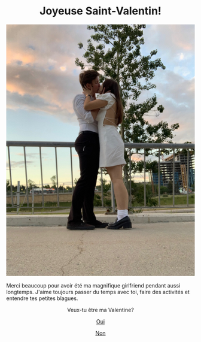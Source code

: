 <body style="background-color: lightbeige;">
<h1 style="text-align: center;">Joyeuse Saint-Valentin!</h1>
<img src="IMG_5124.JPG" alt="Cute couple kissing" style="float:center;">
<p>Merci beaucoup pour avoir été ma magnifique girlfriend pendant aussi longtemps. J'aime toujours passer du temps avec toi, faire des activités et entendre tes petites blagues. </p>
<p style="text-align: center;">Veux-tu être ma Valentine?</p>
<p style="text-align: center;"><a href="[Images/what-is-vo2-max-chart.jpeg](https://stickerly.pstatic.net/sticker_pack/to5U3xwe5JliE8VlzodVIg/5N4D59/2/0e1e4e22-39f8-4446-835c-21af98e056a3.png)https://stickerly.pstatic.net/sticker_pack/to5U3xwe5JliE8VlzodVIg/5N4D59/2/0e1e4e22-39f8-4446-835c-21af98e056a3.png">Oui</a></p>
<p style="text-align: center;"><a href="Non.JPG">Non</a></p>

